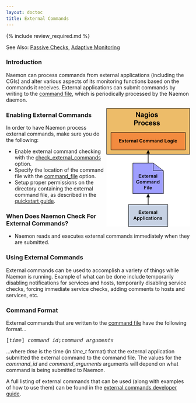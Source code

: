 ```yaml
---
layout: doctoc
title: External Commands
---
```


{% include review_required.md %}


<span class="glyphicon glyphicon-arrow-right"></span> See Also: <a href="passivechecks.html">Passive Checks</a>, <a href="adaptive.html">Adaptive Monitoring</a>

### Introduction

Naemon can process commands from external applications (including the CGIs) and alter various aspects of its monitoring functions based on the commands it receives.  External applications can submit commands by writing to the <a href="configmain.html#command_file">command file</a>, which is periodically processed by the Naemon daemon.

<img src="images/externalcommands.png" border="0" style="float: right;" alt="External Commands" title="External Commands">

### Enabling External Commands

In order to have Naemon process external commands, make sure you do the following:

<ul>
<li>Enable external command checking with the <a href="configmain.html#check_external_commands">check_external_commands</a> option.</li>
<li>Specify the location of the command file with the <a href="configmain.html#command_file">command_file</a> option.</li>
<li>Setup proper permissions on the directory containing the external command file, as described in the <a href="quickstart.html">quickstart guide</a>.</li>
</ul>

### When Does Naemon Check For External Commands?

<ul>
<li>Naemon reads and executes external commands immediately when they are submitted.</li>
</ul>

### Using External Commands

External commands can be used to accomplish a variety of things while Naemon is running.  Example of what can be done include temporarily disabling notifications for services and hosts, temporarily disabling service checks, forcing immediate service checks, adding comments to hosts and services, etc.

### Command Format

External commands that are written to the <a href="configmain.html#command_file">command file</a> have the following format...

<pre>
[<i>time</i>] <i>command_id</i>;<i>command_arguments</i>
</pre>

...where <i>time</i> is the time (in <i>time_t</i> format) that the external application submitted the external command to the command file.  The values for the <i>command_id</i> and <i>command_arguments</i> arguments will depend on what command is being submitted to Naemon.

A full listing of external commands that can be used (along with examples of how to use them) can be found in the
<a href="/documentation/developer/externalcommands/">external commands developer guide</a>.
